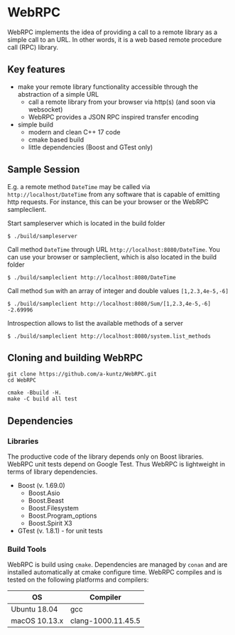 # WebRPC

WebRPC implements the idea of providing a call to a remote library as a simple call to an URL. In other words, it is a web based remote procedure call (RPC) library.

## Key features

- make your remote library functionality accessible through the abstraction of a simple URL
    - call a remote library from your browser via http(s) (and soon via websocket)
    - WebRPC provides a JSON RPC inspired transfer encoding
- simple build
    - modern and clean C++ 17 code
    - cmake based build
    - little dependencies (Boost and GTest only)

## Sample Session

E.g. a remote method `DateTime` may be called via `http://localhost/DateTime` from any software that is capable of emitting http requests. For instance, this can be your browser or the WebRPC sampleclient.

Start sampleserver which is located in the build folder

    $ ./build/sampleserver

Call method `DateTime` through URL `http://localhost:8080/DateTime`. You can use your browser or sampleclient, which is also located in the build folder

    $ ./build/sampleclient http://localhost:8080/DateTime

Call method `Sum` with an array of integer and double values `[1,2.3,4e-5,-6]`

    $ ./build/sampleclient http://localhost:8080/Sum/[1,2.3,4e-5,-6]
    -2.69996

Introspection allows to list the available methods of a server

    $ ./build/sampleclient http://localhost:8080/system.list_methods

## Cloning and building WebRPC

    git clone https://github.com/a-kuntz/WebRPC.git
    cd WebRPC

    cmake -Bbuild -H.
    make -C build all test

## Dependencies

### Libraries

The productive code of the library depends only on Boost libraries. WebRPC unit tests depend on Google Test. Thus WebRPC is lightweight in terms of library dependencies.

- Boost (v. 1.69.0)
  - Boost.Asio
  - Boost.Beast
  - Boost.Filesystem
  - Boost.Program_options
  - Boost.Spirit X3
- GTest (v. 1.8.1) - for unit tests

### Build Tools

WebRPC is build using `cmake`. Dependencies are managed by `conan` and are installed automatically at cmake configure time. WebRPC compiles and is tested on the following platforms and compilers:

| OS            | Compiler           |
| ------------- | ------------------ |
| Ubuntu 18.04  | gcc                |
| macOS 10.13.x | clang-1000.11.45.5 |

